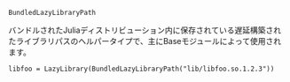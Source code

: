 ```
BundledLazyLibraryPath
```

バンドルされたJuliaディストリビューション内に保存されている遅延構築されたライブラリパスのヘルパータイプで、主にBaseモジュールによって使用されます。

```
libfoo = LazyLibrary(BundledLazyLibraryPath("lib/libfoo.so.1.2.3"))
```
